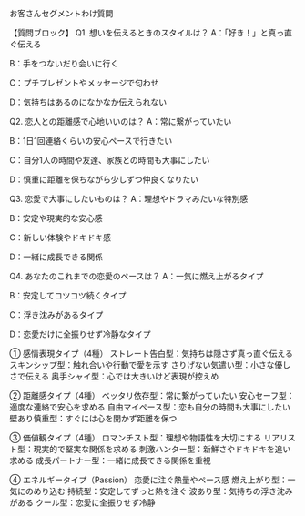 お客さんセグメントわけ質問

【質問ブロック】
Q1. 想いを伝えるときのスタイルは？
A：「好き！」と真っ直ぐ伝える


B：手をつないだり会いに行く


C：プチプレゼントやメッセージで匂わせ


D：気持ちはあるのになかなか伝えられない

Q2. 恋人との距離感で心地いいのは？
A：常に繋がっていたい


B：1日1回連絡くらいの安心ペースで行きたい


C：自分1人の時間や友達、家族との時間も大事にしたい


D：慎重に距離を保ちながら少しずつ仲良くなりたい



Q3. 恋愛で大事にしたいものは？
A：理想やドラマみたいな特別感


B：安定や現実的な安心感


C：新しい体験やドキドキ感


D：一緒に成長できる関係



Q4. あなたのこれまでの恋愛のペースは？
A：一気に燃え上がるタイプ


B：安定してコツコツ続くタイプ


C：浮き沈みがあるタイプ


D：恋愛だけに全振りせず冷静なタイプ




① 感情表現タイプ（4種）
ストレート告白型：気持ちは隠さず真っ直ぐ伝える
スキンシップ型：触れ合いや行動で愛を示す
さりげない気遣い型：小さな優しさで伝える
奥手シャイ型：心では大きいけど表現が控えめ

② 距離感タイプ（4種）
ベッタリ依存型：常に繋がっていたい
安心セーフ型：適度な連絡で安心を求める
自由マイペース型：恋も自分の時間も大事にしたい
壁あり慎重型：すぐには心を開かず距離を保つ

③ 価値観タイプ（4種）
ロマンチスト型：理想や物語性を大切にする
リアリスト型：現実的で堅実な関係を求める
刺激ハンター型：新鮮さやドキドキを追い求める
成長パートナー型：一緒に成長できる関係を重視

④ エネルギータイプ（Passion） 恋愛に注ぐ熱量やペース感
燃え上がり型：一気にのめり込む
持続型：安定してずっと熱を注ぐ
波あり型：気持ちの浮き沈みがある
クール型：恋愛に全振りせず冷静
